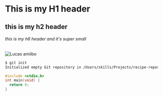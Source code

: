 # This is my H1 header

## this is my h2 header
###### this is my h6 header and it's super small

![Lucas amiibo](https://assets.nintendo.com/image/upload/ar_16:9,b_auto:border,c_lpad/b_white/f_auto/q_auto/dpr_1.5/c_scale,w_600/amiibo/Super%20Smash%20Bros./lucas-amiibo-super-smash-bros-series-box)

``` bash
$ git init
Initialized empty Git repository in /Users/skills/Projects/recipe-repository/.git/
```
``` c
#include <stdio.h>
int main(void) {
  return 0;
}
```
